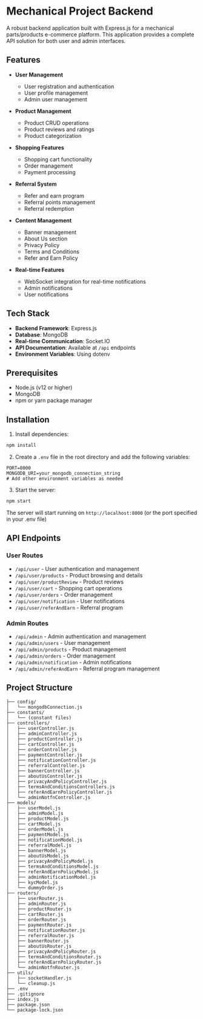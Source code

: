 # Mechanical Project Backend

A robust backend application built with Express.js for a mechanical parts/products e-commerce platform. This application provides a complete API solution for both user and admin interfaces.

## Features

- **User Management**
  - User registration and authentication
  - User profile management
  - Admin user management

- **Product Management**
  - Product CRUD operations
  - Product reviews and ratings
  - Product categorization

- **Shopping Features**
  - Shopping cart functionality
  - Order management
  - Payment processing

- **Referral System**
  - Refer and earn program
  - Referral points management
  - Referral redemption

- **Content Management**
  - Banner management
  - About Us section
  - Privacy Policy
  - Terms and Conditions
  - Refer and Earn Policy

- **Real-time Features**
  - WebSocket integration for real-time notifications
  - Admin notifications
  - User notifications

## Tech Stack

- **Backend Framework**: Express.js
- **Database**: MongoDB
- **Real-time Communication**: Socket.IO
- **API Documentation**: Available at `/api` endpoints
- **Environment Variables**: Using dotenv

## Prerequisites

- Node.js (v12 or higher)
- MongoDB
- npm or yarn package manager

## Installation

1. Install dependencies:
```bash
npm install
```

2. Create a `.env` file in the root directory and add the following variables:
```env
PORT=8000
MONGODB_URI=your_mongodb_connection_string
# Add other environment variables as needed
```

3. Start the server:
```bash
npm start
```

The server will start running on `http://localhost:8000` (or the port specified in your .env file)

## API Endpoints

### User Routes
- `/api/user` - User authentication and management
- `/api/user/products` - Product browsing and details
- `/api/user/productReview` - Product reviews
- `/api/user/cart` - Shopping cart operations
- `/api/user/orders` - Order management
- `/api/user/notification` - User notifications
- `/api/user/referAndEarn` - Referral program

### Admin Routes
- `/api/admin` - Admin authentication and management
- `/api/admin/users` - User management
- `/api/admin/products` - Product management
- `/api/admin/orders` - Order management
- `/api/admin/notification` - Admin notifications
- `/api/admin/referAndEarn` - Referral program management

## Project Structure

```
├── config/
│   └── mongodbConnection.js
├── constants/
│   └── (constant files)
├── controllers/
│   ├── userController.js
│   ├── adminController.js
│   ├── productController.js
│   ├── cartController.js
│   ├── orderController.js
│   ├── paymentController.js
│   ├── notificationController.js
│   ├── referralController.js
│   ├── bannerController.js
│   ├── aboutUsController.js
│   ├── privacyAndPolicyController.js
│   ├── termsAndConditionsControllers.js
│   ├── referAndEarnPolicyController.js
│   └── adminNotfnController.js
├── models/
│   ├── userModel.js
│   ├── adminModel.js
│   ├── productModel.js
│   ├── cartModel.js
│   ├── orderModel.js
│   ├── paymentModel.js
│   ├── notificationModel.js
│   ├── referralModel.js
│   ├── bannerModel.js
│   ├── aboutUsModel.js
│   ├── privacyAndPolicyModel.js
│   ├── termsAndConditionsModel.js
│   ├── referAndEarnPolicyModel.js
│   ├── adminNotificationModel.js
│   ├── kycModel.js
│   └── dummyOrder.js
├── routers/
│   ├── userRouter.js
│   ├── adminRouter.js
│   ├── productRouter.js
│   ├── cartRouter.js
│   ├── orderRouter.js
│   ├── paymentRouter.js
│   ├── notificationRouter.js
│   ├── referralRouter.js
│   ├── bannerRouter.js
│   ├── aboutUsRouter.js
│   ├── privacyAndPolicyRouter.js
│   ├── termsAndConditionsRouter.js
│   ├── referAndEarnPolicyRouter.js
│   └── adminNotfnRouter.js
├── utils/
│   ├── socketHandler.js
│   └── cleanup.js
├── .env
├── .gitignore
├── index.js
├── package.json
└── package-lock.json
```





